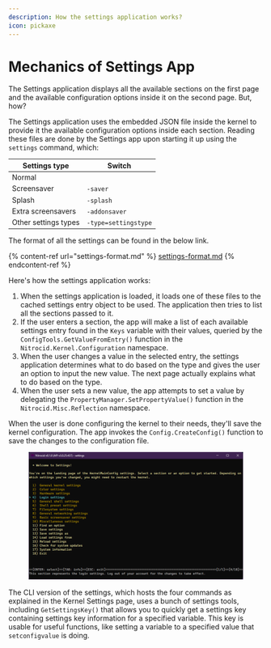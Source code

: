 ```yaml
---
description: How the settings application works?
icon: pickaxe
---
```


# Mechanics of Settings App

The Settings application displays all the available sections on the first page and the available configuration options inside it on the second page. But, how?

The Settings application uses the embedded JSON file inside the kernel to provide it the available configuration options inside each section. Reading these files are done by the Settings app upon starting it up using the `settings` command, which:

| Settings type        | Switch               |
| -------------------- | -------------------- |
| Normal               |                      |
| Screensaver          | `-saver`             |
| Splash               | `-splash`            |
| Extra screensavers   | `-addonsaver`        |
| Other settings types | `-type=settingstype` |

The format of all the settings can be found in the below link.

{% content-ref url="settings-format.md" %}
[settings-format.md](settings-format.md)
{% endcontent-ref %}

Here's how the settings application works:

1. When the settings application is loaded, it loads one of these files to the cached settings entry object to be used. The application then tries to list all the sections passed to it.
2. If the user enters a section, the app will make a list of each available settings entry found in the `Keys` variable with their values, queried by the `ConfigTools.GetValueFromEntry()` function in the `Nitrocid.Kernel.Configuration` namespace.
3. When the user changes a value in the selected entry, the settings application determines what to do based on the type and gives the user an option to input the new value. The next page actually explains what to do based on the type.
4. When the user sets a new value, the app attempts to set a value by delegating the `PropertyManager.SetPropertyValue()` function in the `Nitrocid.Misc.Reflection` namespace.

When the user is done configuring the kernel to their needs, they'll save the kernel configuration. The app invokes the `Config.CreateConfig()` function to save the changes to the configuration file.

<figure><img src="../../../.gitbook/assets/101-settings.png" alt=""><figcaption></figcaption></figure>

The CLI version of the settings, which hosts the four commands as explained in the Kernel Settings page, uses a bunch of settings tools, including `GetSettingsKey()` that allows you to quickly get a settings key containing settings key information for a specified variable. This key is usable for useful functions, like setting a variable to a specified value that `setconfigvalue` is doing.
